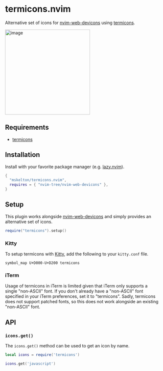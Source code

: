 # termicons.nvim

Alternative set of icons for [nvim-web-devicons](https://github.com/nvim-tree/nvim-web-devicons) using [termicons](https://github.com/mskelton/termicons).

<img width="277" alt="image" src="https://user-images.githubusercontent.com/25914066/224574131-4eb3aef2-06aa-468b-ad98-d21fea3e2506.png">

## Requirements

* [termicons](https://mskelton.github.io/termicons)

## Installation

Install with your favorite package manager (e.g. [lazy.nvim](https://github.com/folke/lazy.nvim)).

```lua
{
  "mskelton/termicons.nvim",
  requires = { "nvim-tree/nvim-web-devicons" },
}
```

## Setup

This plugin works alongside [nvim-web-devicons](https://github.com/nvim-tree/nvim-web-devicons) and simply provides an alternative set of icons.

```lua
require("termicons").setup()
```

### Kitty

To setup termicons with [Kitty](https://sw.kovidgoyal.net/kitty), add the
following to your `kitty.conf` file.

```kitty
symbol_map U+D000-U+D200 termicons
```

### iTerm

Usage of termicons in iTerm is limited given that iTerm only supports a single
"non-ASCII" font. If you don't already have a "non-ASCII" font specified in your
iTerm preferences, set it to "termicons". Sadly, termicons does not support
patched fonts, so this does not work alongside an existing "non-ASCII" font.

## API

### `icons.get()`

The `icons.get()` method can be used to get an icon by name.

```lua
local icons = require('termicons')

icons.get('javascript')
```
